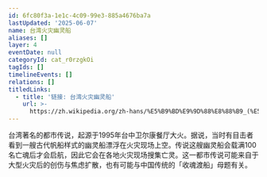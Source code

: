 ```yaml
---
id: 6fc80f3a-1e1c-4c09-99e3-885a4676ba7a
lastUpdated: '2025-06-07'
name: 台湾火灾幽灵船
aliases: []
layer: 4
eventDate: null
categoryId: cat_r0rzgkOi
tagIds: []
timelineEvents: []
relations: []
titledLinks:
  - title: '链接: 台湾火灾幽灵船'
    url: >-
      https://zh.wikipedia.org/zh-hans/%E5%B9%BD%E9%9D%88%E8%88%B9_(%E5%8F%B0%E7%81%A3)
---
```

台湾著名的都市传说，起源于1995年台中卫尔康餐厅大火。据说，当时有目击者看到一艘古代帆船样式的幽灵船漂浮在火灾现场上空。传说这艘幽灵船会载满100名亡魂后才会启航，因此它会在各地火灾现场搜集亡灵。这一都市传说可能来自于大型火灾后的创伤与焦虑扩散，也有可能与中国传统的「收魂渡船」母题有关。

